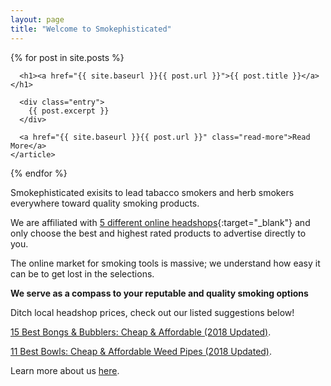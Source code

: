 ```yaml
---
layout: page
title: "Welcome to Smokephisticated"
---
```


<div class="posts">
  {% for post in site.posts %}
    <article class="post">

      <h1><a href="{{ site.baseurl }}{{ post.url }}">{{ post.title }}</a></h1>

      <div class="entry">
        {{ post.excerpt }}
      </div>

      <a href="{{ site.baseurl }}{{ post.url }}" class="read-more">Read More</a>
    </article>
  {% endfor %}
</div>

Smokephisticated exisits to lead tabacco smokers and herb smokers everywhere toward quality smoking products.

We are affiliated with [5 different online headshops](/about){:target="_blank"} and only choose the best and highest rated products to advertise directly to you.

The online market for smoking tools is massive; we understand how easy it can be to get lost in the selections.

**We serve as a compass to your reputable and quality smoking options**

Ditch local headshop prices, check out our listed suggestions below!

<a target="_blank" href="smokephisticated.com/bongs">15 Best Bongs & Bubblers: Cheap & Affordable (2018 Updated)</a>.

<a target="_blank" href="smokephisticated.com/bowls">11 Best Bowls: Cheap & Affordable Weed Pipes (2018 Updated)</a>.

Learn more about us <a target="_blank" href="smokephisticated.com/about">here</a>.